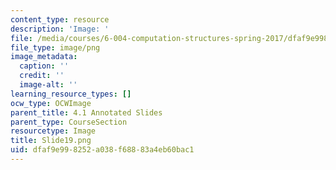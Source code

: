 ```yaml
---
content_type: resource
description: 'Image: '
file: /media/courses/6-004-computation-structures-spring-2017/dfaf9e998252a038f68883a4eb60bac1_Slide19.png
file_type: image/png
image_metadata:
  caption: ''
  credit: ''
  image-alt: ''
learning_resource_types: []
ocw_type: OCWImage
parent_title: 4.1 Annotated Slides
parent_type: CourseSection
resourcetype: Image
title: Slide19.png
uid: dfaf9e99-8252-a038-f688-83a4eb60bac1
---
```

